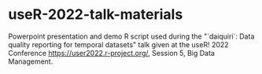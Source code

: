 # useR-2022-talk-materials

Powerpoint presentation and demo R script used during the "\`daiquiri\`: Data quality reporting for temporal datasets" talk given at the useR! 2022 Conference https://user2022.r-project.org/, Session 5, Big Data Management.
